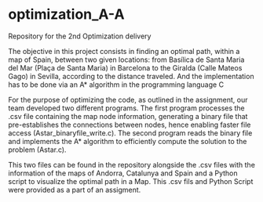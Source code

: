 # optimization_A-A
Repository for the 2nd Optimization delivery

The objective in this project consists in finding an optimal path, within a map of Spain, between two given locations: from Basílica de Santa Maria del Mar (Plaça de Santa Maria) in Barcelona to the Giralda (Calle Mateos Gago) in Sevilla, according to the distance traveled. And the implementation has to be done via an A* algorithm in the programming language C

For the purpose of optimizing the code, as outlined in the assignment, our team developed two different programs. The first program processes the .csv file containing the map node information, generating a binary file that pre-establishes the connections between nodes, hence enabling faster file access (Astar_binaryfile_write.c). The second program reads the binary file and implements the A* algorithm to efficiently compute the solution to the problem (Astar.c).

This two files can be found in the repository alongside the .csv files with the information of the maps of Andorra, Catalunya and Spain and a Python script to visualize the optimal path in a Map. This .csv fils and Python Script were provided as a part of an assigment.
